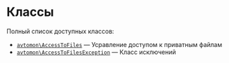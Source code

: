 Классы
======

Полный список доступных классов:

- [`avtomon\AccessToFiles`](avtomon/AccessToFiles.md) &mdash; Усравление доступом к приватным файлам
- [`avtomon\AccessToFilesException`](avtomon/AccessToFilesException.md) &mdash; Класс исключений
